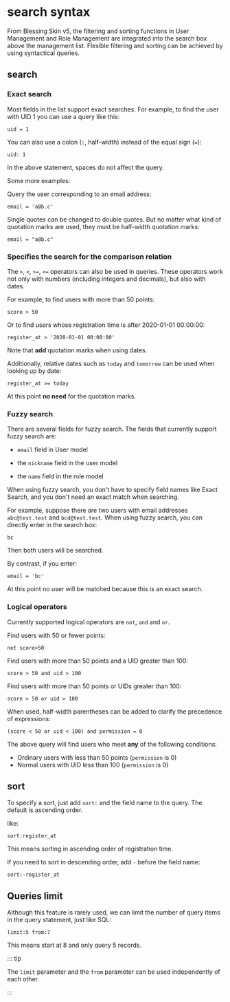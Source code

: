 # search syntax

From Blessing Skin v5, the filtering and sorting functions in User Management and Role Management are integrated into the search box above the management list. Flexible filtering and sorting can be achieved by using syntactical queries.

## search

### Exact search

Most fields in the list support exact searches. For example, to find the user with UID 1 you can use a query like this:

````
uid = 1
````

You can also use a colon (`:`, half-width) instead of the equal sign (`=`):

````
uid: 1
````

In the above statement, spaces do not affect the query.

Some more examples:

Query the user corresponding to an email address:

````
email = 'a@b.c'
````

Single quotes can be changed to double quotes. But no matter what kind of quotation marks are used, they must be half-width quotation marks:

````
email = "a@b.c"
````

### Specifies the search for the comparison relation

The `>`, `<`, `>=`, `<=` operators can also be used in queries. These operators work not only with numbers (including integers and decimals), but also with dates.

For example, to find users with more than 50 points:

````
score > 50
````

Or to find users whose registration time is after 2020-01-01 00:00:00:

````
register_at > '2020-01-01 00:00:00'
````

Note that **add** quotation marks when using dates.

Additionally, relative dates such as `today` and `tomorrow` can be used when looking up by date:

````
register_at >= today
````

At this point **no need** for the quotation marks.

### Fuzzy search

There are several fields for fuzzy search. The fields that currently support fuzzy search are:

- `email` field in User model

- the `nickname` field in the user model

- the `name` field in the role model

When using fuzzy search, you don't have to specify field names like Exact Search, and you don't need an exact match when searching.

For example, suppose there are two users with email addresses `abc@test.test` and `bcd@test.test`. When using fuzzy search, you can directly enter in the search box:

````
bc
````

Then both users will be searched.

By contrast, if you enter:

````
email = 'bc'
````

At this point no user will be matched because this is an exact search.

### Logical operators

Currently supported logical operators are `not`, `and` and `or`.

Find users with 50 or fewer points:

````
not score>50
````

Find users with more than 50 points and a UID greater than 100:

````
score > 50 and uid > 100
````

Find users with more than 50 points or UIDs greater than 100:

````
score > 50 or uid > 100
````

When used, half-width parentheses can be added to clarify the precedence of expressions:

````
(score < 50 or uid < 100) and permission = 0
````

The above query will find users who meet **any** of the following conditions:

- Ordinary users with less than 50 points (`permission` is 0)
- Normal users with UID less than 100 (`permission` is 0)

## sort

To specify a sort, just add `sort:` and the field name to the query. The default is ascending order.

like:

````
sort:register_at
````

This means sorting in ascending order of registration time.

If you need to sort in descending order, add `-` before the field name:

````
sort:-register_at
````

## Queries limit

Although this feature is rarely used, we can limit the number of query items in the query statement, just like SQL:

````
limit:5 from:7
````

This means start at 8 and only query 5 records.

::: tip

The `limit` parameter and the `from` parameter can be used independently of each other.

:::